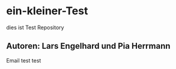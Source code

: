 # ein-kleiner-Test
dies ist Test Repository

## Autoren: Lars Engelhard und Pia Herrmann
Email
test test
